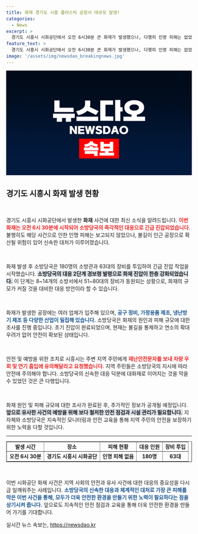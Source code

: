 ```yaml
---
title: 화재 경기도 시흥 플라스틱 공장서 대규모 발생!
categories:
  - News
excerpt: >
  경기도 시흥시 시화공단에서 오전 6시30분 큰 화재가 발생했으나, 다행히 인명 피해는 없었습니다. 소방관 180명이 1시간30분 만에 불길을 잡고, 주민들은 안전 주의 문자를 받았습니다. 화재 원인과 피해 규모는 조사 중입니다.
feature_text: >
  경기도 시흥시 시화공단에서 오전 6시30분 큰 화재가 발생했으나, 다행히 인명 피해는 없었습니다. 소방관 180명이 1시간30분 만에 불길을 잡고, 주민들은 안전 주의 문자를 받았습니다. 화재 원인과 피해 규모는 조사 중입니다.
image: '/assets/img/newsdao_breakingnews.jpg'
---
```


<p><img src="/assets/img/newsdao_breakingnews.jpg" alt="cryptoinkorea 속보" /></p>

<h2 data-ke-size="size26">경기도 시흥시 화재 발생 현황</h2>

<p data-ke-size="size16">&nbsp;</p>

<p>경기도 시흥시 시화공단에서 발생한 <b>화재</b> 사건에 대한 최신 소식을 알려드립니다. <b><span style="color: #ee2323;">이번 화재는 오전 6시 30분에 시작되어 소방당국의 즉각적인 대응으로 긴급 진압되었습니다.</span></b> 불행히도 해당 사건으로 인한 인명 피해는 보고되지 않았으나, 불길이 인근 공장으로 확산될 위험이 있어 신속한 대처가 이루어졌습니다.</p>

<p data-ke-size="size16">&nbsp;</p>

<p>화재 발생 후 소방당국은 180명의 소방관과 63대의 장비를 투입하여 긴급 진압 작업을 시작했습니다. <b><span style="background-color: #21538527;">소방당국의 대응 2단계 경보령 발령으로 화재 진압이 한층 강화되었습니다.</span></b> 이 단계는 8~14개의 소방서에서 51~80대의 장비가 동원되는 상황으로, 화재의 규모가 커질 것을 대비한 대응 방안이라 할 수 있습니다.</p>

<p data-ke-size="size16">&nbsp;</p>

<p>화재가 발생한 공장에는 여러 업체가 입주해 있으며, <b><span style="color: #1a5490;">공구 정비, 가정용품 제조, 냉난방기 제조 등 다양한 산업이 밀집해 있습니다.</span></b> 소방당국은 화재의 원인과 피해 규모에 대한 조사를 진행 중입니다. 초기 진압이 완료되었으며, 현재는 불길을 통제하고 연소의 확대 우려가 없어 안전이 확보된 상태입니다.</p>

<p data-ke-size="size16">&nbsp;</p>

<p>안전 및 예방을 위한 조치로 시흥시는 주변 지역 주민에게 <b><span style="color: #ee2323;">재난안전문자를 보내 차량 우회 및 연기 흡입에 유의해달라고 요청했습니다.</span></b> 지역 주민들은 소방당국의 지시에 따라 안전에 주의해야 합니다. 소방당국의 신속한 대응 덕분에 대화재로 이어지는 것을 막을 수 있었던 것은 큰 다행입니다.</p>

<p data-ke-size="size16">&nbsp;</p>

<p>화재 원인 및 피해 규모에 대한 조사가 완료된 후, 추가적인 정보가 공개될 예정입니다. <b><span style="background-color: #21538527;">앞으로 유사한 사건의 예방을 위해 보다 철저한 안전 점검과 시설 관리가 필요합니다.</span></b> 지자체와 소방당국은 지속적인 모니터링과 안전 교육을 통해 지역 주민의 안전을 보장하기 위한 노력을 다할 것입니다.</p>

<hr>

<table style="width: 100%; border-collapse: collapse;" border="1">
<tr>
<td style="text-align: center; height: 17px;"><b>발생 시간</b></td>
<td style="text-align: center; height: 17px;"><b>장소</b></td>
<td style="text-align: center; height: 17px;"><b>피해 현황</b></td>
<td style="text-align: center; height: 17px;"><b>대응 인원</b></td>
<td style="text-align: center; height: 17px;"><b>장비 투입</b></td>
</tr>
<tr>
<td style="text-align: center; height: 17px;"><b>오전 6시 30분</b></td>
<td style="text-align: center; height: 17px;"><b>경기도 시흥시 시화공단</b></td>
<td style="text-align: center; height: 17px;"><b>인명 피해 없음</b></td>
<td style="text-align: center; height: 17px;"><b>180명</b></td>
<td style="text-align: center; height: 17px;"><b>63대</b></td>
</tr>
</table>

<p data-ke-size="size16">&nbsp;</p>

<p>이번 시화공단 화재 사건은 지역 사회의 안전과 유사 사건에 대한 대응의 중요성을 다시금 일깨워주는 사례입니다. <b><span style="color: #1a5490;">소방당국의 신속한 대응과 체계적인 대처로 가장 큰 피해를 막은 이번 사건을 통해, 모두가 더욱 안전한 환경을 만들기 위한 노력이 필요하다는 점을 상기시켜 줍니다.</span></b> 앞으로도 지속적인 안전 점검과 교육을 통해 더욱 안전한 환경을 만들어 가기를 기대합니다.</p>
실시간 뉴스 속보는, <a href="https://newsdao.kr" rel="dofollow">https://newsdao.kr</a>


